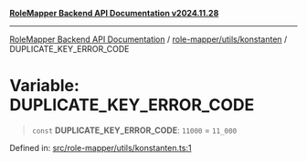 [**RoleMapper Backend API Documentation v2024.11.28**](../../../../README.md)

***

[RoleMapper Backend API Documentation](../../../../modules.md) / [role-mapper/utils/konstanten](../README.md) / DUPLICATE\_KEY\_ERROR\_CODE

# Variable: DUPLICATE\_KEY\_ERROR\_CODE

> `const` **DUPLICATE\_KEY\_ERROR\_CODE**: `11000` = `11_000`

Defined in: [src/role-mapper/utils/konstanten.ts:1](https://github.com/FlowCraft-AG/RoleMapper/blob/3eb36c970c08048b7af3096cccc727e0fc5a22b5/backend/src/role-mapper/utils/konstanten.ts#L1)
